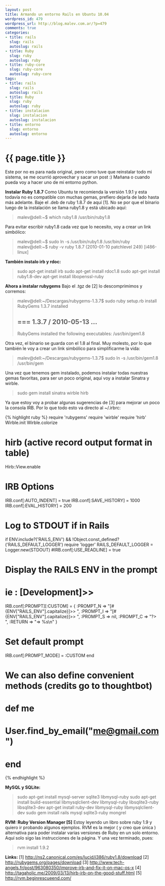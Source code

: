 ```yaml
--- 
layout: post
title: Armando un entorno Rails en Ubuntu 10.04
wordpress_id: 479
wordpress_url: http://blog.malev.com.ar/?p=479
comments: true
categories: 
- title: rails
  slug: rails
  autoslug: rails
- title: Ruby
  slug: ruby
  autoslug: ruby
- title: ruby-core
  slug: ruby-core
  autoslug: ruby-core
tags: 
- title: rails
  slug: rails
  autoslug: rails
- title: Ruby
  slug: ruby
  autoslug: ruby
- title: instalacion
  slug: instalacion
  autoslug: instalacion
- title: entorno
  slug: entorno
  autoslug: entorno
---
```

{{ page.title }}
================
Este por no es para nada original, pero como tuve que reinstalar todo mi sistema, se me ocurrió aprovechar y sacar un post :) Mañana o cuando pueda voy a hacer uno de mi entorno python.

**Instalar Ruby 1.8.7**
Como Ubuntu te recomienda la versión 1.9.1 y esta todavía no es compatible con muchas gemas, prefiero dejarla de lado hasta más adelante.
Baje el .deb de ruby 1.8.7 de aquí [1].
No se por que el binario luego de la instalación se llama ruby1.8 y está ubicado aquí:
<blockquote>malev@dell:~$ which ruby1.8
/usr/bin/ruby1.8
</blockquote>

Para evitar escribir ruby1.8 cada vez que lo necesito, voy a crear un link simbólico:
<blockquote>malev@dell:~$ sudo ln -s /usr/bin/ruby1.8 /usr/bin/ruby
malev@dell:~$ ruby -v
ruby 1.8.7 (2010-01-10 patchlevel 249) [i486-linux]
</blockquote>

**También instalo irb y rdoc:**
<blockquote>sudo apt-get install irb
sudo apt-get install rdoc1.8
sudo apt-get install ruby1.8-dev
apt-get install libopenssl-ruby
</blockquote>

**Ahora a instalar rubygems**
Bajo el .tgz de [2] lo descomprimimos y corremos:
<blockquote>malev@dell:~/Descargas/rubygems-1.3.7$ sudo ruby setup.rb install
RubyGems 1.3.7 installed

=== 1.3.7 / 2010-05-13
...
------------------------------------------------------------------------------

RubyGems installed the following executables:
/usr/bin/gem1.8
</blockquote>
Otra vez, el binario se guarda con el 1.8 al final. Muy molesto, por lo que también le voy a crear un link simbólico para simplificarme la vida:
<blockquote>
malev@dell:~/Descargas/rubygems-1.3.7$ sudo ln -s /usr/bin/gem1.8 /usr/bin/gem
</blockquote>
Una vez que tenemos gem instalado, podemos instalar todas nuestras gemas favoritas, para ser un poco original, aquí voy a instalar Sinatra y wirble.
<blockquote>
sudo gem install sinatra wirble hirb
</blockquote>
Ya que estoy voy a probar algunas sugerencias de [3] para mejorar un poco la consola IRB. Por lo que todo esto va directo al ~/.irbrc:

{% highlight ruby %}
require 'rubygems'
require 'wirble'
require 'hirb'
Wirble.init
Wirble.colorize
# hirb (active record output format in table)
Hirb::View.enable

# IRB Options
IRB.conf[:AUTO_INDENT] = true
IRB.conf[:SAVE_HISTORY] = 1000
IRB.conf[:EVAL_HISTORY] = 200

# Log to STDOUT if in Rails
if ENV.include?('RAILS_ENV') && !Object.const_defined?('RAILS_DEFAULT_LOGGER')
  require 'logger'
  RAILS_DEFAULT_LOGGER = Logger.new(STDOUT)
  #IRB.conf[:USE_READLINE] = true

  # Display the RAILS ENV in the prompt
  # ie : [Development]>>
  IRB.conf[:PROMPT][:CUSTOM] = {
   :PROMPT_N => "[#{ENV["RAILS_ENV"].capitalize}]>> ",
   :PROMPT_I => "[#{ENV["RAILS_ENV"].capitalize}]>> ",
   :PROMPT_S => nil,
   :PROMPT_C => "?> ",
   :RETURN => "=> %s\n"
   }
  # Set default prompt
  IRB.conf[:PROMPT_MODE] = :CUSTOM
end

# We can also define convenient methods (credits go to thoughtbot)
# def me
#  User.find_by_email("me@gmail.com")
# end
{% endhighlight %}


**MySQL y SQLite:**


<blockquote>sudo apt-get install mysql-server  sqlite3 libmysql-ruby
sudo apt-get install build-essential  libmysqlclient-dev libmysql-ruby libsqlite3-ruby libsqlite3-dev
apt-get install ruby-dev libmysql-ruby libmysqlclient-dev
sudo gem install rails  mysql sqlite3-ruby mongrel
</blockquote>


**RVM: Ruby Version Manager [5]**
Estoy leyendo un libro sobre ruby 1.9 y quiero ir probando algunos ejemplos. RVM es la mejor ( y creo que única ) alternativa para poder instalar varias versiones de Ruby en un solo entorno. Aquí solo sigo las instrucciones de la página. Y una vez terminado, pues:
<blockquote>
rvm install 1.9.2
</blockquote>

**Links:**
[1] http://ns2.canonical.com/es/lucid/i386/ruby1.8/download
[2] http://rubygems.org/pages/download
[3] http://www.tech-angels.fr/post/963080350/improve-irb-and-fix-it-on-mac-os-x
[4] http://tagaholic.me/2009/03/13/hirb-irb-on-the-good-stuff.html
[5] http://rvm.beginrescueend.com/
